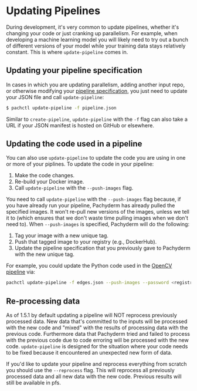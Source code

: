# Updating Pipelines

During development, it's very common to update pipelines, whether it's changing
your code or just cranking up parallelism.  For example, when developing a
machine learning model you will likely need to try out a bunch of different
versions of your model while your training data stays relatively constant.
This is where `update-pipeline` comes in.

## Updating your pipeline specification

In cases in which you are updating parallelism, adding another input repo, or
otherwise modifying your [pipeline
specification](../reference/pipeline_spec.html), you just need to update your
JSON file and call `update-pipeline`:

```sh
$ pachctl update-pipeline -f pipeline.json
```

Similar to `create-pipeline`, `update-pipeline` with the `-f` flag can also
take a URL if your JSON manifest is hosted on GitHub or elsewhere.

## Updating the code used in a pipeline

You can also use `update-pipeline` to update the code you are using in one or
more of your piplines.  To update the code in your pipeline:

1. Make the code changes.
2. Re-build your Docker image.
3. Call `update-pipeline` with the `--push-images` flag.

You need to call `update-pipeline` with the `--push-images` flag because, if
you have already run your pipeline, Pachyderm has already pulled the specified
images.  It won't re-pull new versions of the images, unless we tell it to
(which ensures that we don't waste time pulling images when we don't need to).
When `--push-images` is specified, Pachyderm will do the following:

1. Tag your image with a new unique tag.
2. Push that tagged image to your registry (e.g., DockerHub).
3. Update the pipeline specification that you previously gave to Pachyderm with
   the new unique tag.

For example, you could update the Python code used in the [OpenCV
pipeline](../getting_started/beginner_tutorial.html) via:

```sh
pachctl update-pipeline -f edges.json --push-images --password <registry password> -u <registry user>
```

## Re-processing data

As of 1.5.1 by default updating a pipeline will NOT reprocess previously
processed data. New data that's committed to the inputs will be processed with
the new code and "mixed" with the results of processing data with the previous
code. Furthermore data that Pachyderm tried and failed to process with the
previous code due to code erroring will be processed with the new code.
`update-pipeline` is designed for the situation where your code needs to be
fixed because it encountered an unexpected new form of data.

If you'd like to update your pipeline and reprocess everything from scratch you
should use the `--reprocess` flag. This will reprocess all previously processed
data and all new data with the new code. Previous results will still be
available in pfs.
